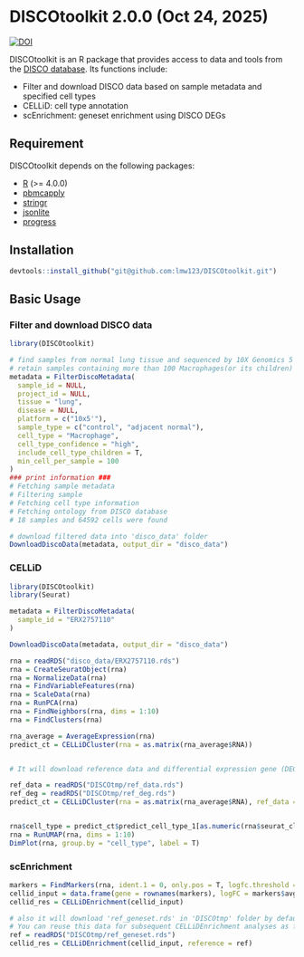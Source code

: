 # DISCOtoolkit 2.0.0 (Oct 24, 2025)
[![DOI](https://zenodo.org/badge/DOI/10.5281/zenodo.13984774.svg)](https://zenodo.org/badge/DOI/10.5281/zenodo.13984774.svg)

DISCOtoolkit is an R package that provides access to data and tools from the [DISCO database](https://www.immunesinglecell.org/). Its functions include:

- Filter and download DISCO data based on sample metadata and specified cell types
- CELLiD: cell type annotation
- scEnrichment: geneset enrichment using DISCO DEGs

## Requirement

DISCOtoolkit depends on the following packages:

-   [R](https://www.r-project.org/) (\>= 4.0.0)
-   [pbmcapply](https://cran.r-project.org/web/packages/pbmcapply/index.html)
-   [stringr](https://cran.r-project.org/web/packages/stringr/vignettes/stringr.html)
-   [jsonlite](https://cran.r-project.org/web/packages/jsonlite/index.html)
-   [progress](https://cran.r-project.org/web/packages/progress/index.html)


## Installation

``` r
devtools::install_github("git@github.com:lmw123/DISCOtoolkit.git")
```

## Basic Usage

### Filter and download DISCO data

``` r
library(DISCOtoolkit)

# find samples from normal lung tissue and sequenced by 10X Genomics 5' platform
# retain samples containing more than 100 Macrophages(or its children)
metadata = FilterDiscoMetadata(
  sample_id = NULL,
  project_id = NULL,
  tissue = "lung",
  disease = NULL,
  platform = c("10x5'"),
  sample_type = c("control", "adjacent normal"),
  cell_type = "Macrophage", 
  cell_type_confidence = "high", 
  include_cell_type_children = T, 
  min_cell_per_sample = 100
)
### print information ###
# Fetching sample metadata
# Filtering sample
# Fetching cell type information
# Fetching ontology from DISCO database
# 18 samples and 64592 cells were found

# download filtered data into 'disco_data' folder
DownloadDiscoData(metadata, output_dir = "disco_data")
```

### CELLiD

``` r
library(DISCOtoolkit)
library(Seurat)

metadata = FilterDiscoMetadata(
  sample_id = "ERX2757110"
)

DownloadDiscoData(metadata, output_dir = "disco_data")

rna = readRDS("disco_data/ERX2757110.rds")
rna = CreateSeuratObject(rna)
rna = NormalizeData(rna)
rna = FindVariableFeatures(rna)
rna = ScaleData(rna)
rna = RunPCA(rna)
rna = FindNeighbors(rna, dims = 1:10)
rna = FindClusters(rna)

rna_average = AverageExpression(rna)
predict_ct = CELLiDCluster(rna = as.matrix(rna_average$RNA))


# It will download reference data and differential expression gene (DEG) data from DISCO and save them in the 'DISCOtmp' folder by default. You can reuse this data for subsequent CELLiD analyses as follow:

ref_data = readRDS("DISCOtmp/ref_data.rds")
ref_deg = readRDS("DISCOtmp/ref_deg.rds")
predict_ct = CELLiDCluster(rna = as.matrix(rna_average$RNA), ref_data = ref_data, ref_deg = ref_deg)


rna$cell_type = predict_ct$predict_cell_type_1[as.numeric(rna$seurat_clusters)]
rna = RunUMAP(rna, dims = 1:10)
DimPlot(rna, group.by = "cell_type", label = T)
```

### scEnrichment

``` r
markers = FindMarkers(rna, ident.1 = 0, only.pos = T, logfc.threshold = 0.5)
cellid_input = data.frame(gene = rownames(markers), logFC = markers$avg_log2FC)
cellid_res = CELLiDEnrichment(cellid_input)

# also it will download 'ref_geneset.rds' in 'DISCOtmp' folder by default,
# You can reuse this data for subsequent CELLiDEnrichment analyses as follow:
ref = readRDS("DISCOtmp/ref_geneset.rds")
cellid_res = CELLiDEnrichment(cellid_input, reference = ref)
```
